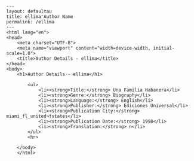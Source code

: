
    ---
    layout: defaultau
    title: ellima'Author Name 
    permalink: /ellima
    ---
    <html lang="en">
    <head>
        <meta charset="UTF-8">
        <meta name="viewport" content="width=device-width, initial-scale=1.0">
        <title>Author Details - ellima</title>
    </head>
    <body>
        <h1>Author Details - ellima</h1>
        
            <ul>
                <li><strong>Title:</strong> Una Familia Habanera</li>
                <li><strong>Genre:</strong> Biography</li>
                <li><strong>Language:</strong> English</li>
                <li><strong>Publisher:</strong> Ediciones Universal</li>
                <li><strong>Publication City:</strong> miami_fl_united¬†states</li>
                <li><strong>Publication Date:</strong> 1998</li>
                <li><strong>Translation:</strong> n</li>
            </ul>
            <hr>
            
        </body>
        </html>
        